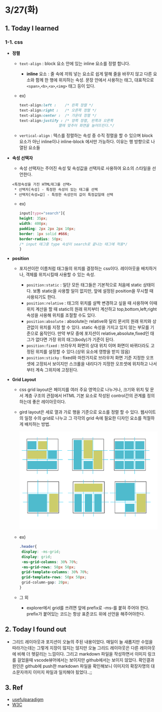 # 3/27(화)

## 1. Today I learned

### 1-1. css
 - <strong>정렬</strong>
   - `text-align` : block 요소 안에 있는 inline 요소를 정렬 합니다. 
     - <strong>inline</strong> 요소 : 줄 속에 끼워 넣는 요소로 쉽게 말해 줄을 바꾸지 않고 다른 요소와 함께 한 행에 위치하는 속성. 문장 안에서 사용하는 태그, 대표적으로 `<span>`,`<b>`,`<a>`,`<img>` 태그 등이 있다.

      
    -  ex)
        ```css 
        text-align:left :    /* 왼쪽 정렬 */
        text-align:right :   /* 오른쪽 정렬 */
        text-align:center :  /* 가운데 정렬 */
        text-align:justify : /* 양쪽 정렬, 왼쪽과 오른쪽 
                          열에 맞추어 화면을 늘어뜨린다.*/
       ```
   - `vertical-align` : 텍스를 정렬하는 속성 중 수직 정렬을 할 수 있으며 block 요소가 아닌 inline이나 inline-block 에서만 가능하다. 이유는 행 방향으로 나열된 요소들

- <strong>속성 선택자</strong> 
  - 속성 선택자는 주어진 속성 및 속성값을 선택자로 사용하여 요소의 스타일을 선언한다.
   ```
   <특정속성을 가진 HTML태그를 선택>
    * 선택자[속성] - 특정한 속성이 있는 태그를 선택
    * 선택자[속성=값] - 특정한 속성안의 값이 특정값일때 선택
  ``` 
     
    -  ex)
        ```css 
        input[type="search"]{
        height: 35px;
        width: 400px;
        padding: 2px 2px 2px 10px;
        border: 1px solid #666;
        border-radius: 50px;
        /* input 태그중 type 속성이 search로 끝나는 태그에 적용*/
        }
        ```

 - <strong>position</strong>
   - 포지션이란 이름처럼 태그들의 위치를 결정하는 css이다. 레이아웃을 배치하거나, 객체를 위치시킬때 사용할 수 있는 속성.

     - `position:static` : 일단 모든 태그들은  기본적으로 처음에  static 상태이다. 보통 static을 사용할 일이 없지만, 앞에 설정된 position을 무시할 때 사용되기도 한다.
     - `position:relative` : 태그의 위치를 살짝 변경하고 싶을 때 사용하며 이때 위치 계산을 할 때 static의 원래 위치부터 계산하고 top,bottom,left,right 속성을 사용해 위치를 조절할 수도 있다.
     - `position:absolute` : absolute는 relative와 달리 문서의 원래 위치와 상관없이 위치를 지정 할 수 있다. static 속성을 가지고 있지 않는 부모를 기준으로 움직인다. 만약 부모 중에 포지션이 relative,absolute,fixed인 태그가 없다면 가장 위의 태그(body)가 기준이 된다.
     - `position:fixed` : 브라우저 화면의 상대 위치 이며 화면이 바뀌더라도 고정된 위치를 설정할 수 있다.(상위 요소에 영향을 받지 않음)
     - `position:sticky` : fixed와 마찬가지로 브라우저 화면 기준 지정한 오프셋에 고정되서 보이지만 스크롤을 내리다가 지정한 오프셋에 위치하고 나서부터 계속 그위치에 고정된다. 


- <strong>Grid Layout</strong>
   - css grid layout은 페이지를 여러 주요 영역으로 나누거나, 크기와 위치 및 문서 계층 구조의 관점에서 HTML 기본 요소로 작성된 control간의 관계를 정의하는데 좋은 레이아웃이다.

   - gird layout은 세로 열과 가로 행을 기준으로 요소를 정렬 할 수 있다. 웹사이트의 일정 수의 grid로 나누고 그 각각의 grid 속에 필요한 디자인 요소를 적절하게 배치하는 방법.

     ![inline](images/grid_layout.PNG)
    
    -  ex)
        ```css 
        .header{
         display: -ms-grid;
         display: grid;
         -ms-grid-columns: 30% 70%;
         -ms-grid-rows: 50px 50px;
         grid-template-columns: 30% 70%;
         grid-template-rows: 50px 50px;
         grid-column-gap: 20px;
        }
        ```
  
    - 그 외
      - explorer에서 grid를 쓰려면 앞에 prefix로 -ms-를 붙혀 주어야 한다. prefix가 붙어있는 코드는 항상 표준코드 위에 선언을 해주어야한다.


## 2. Today I found out
  - 그리드 레이아웃과 포지션이 오늘의 주된 내용이었다. 매일이 늘 새롭지만 수업을 따라가는데는 그렇게 지장이 많지는 않지만 오늘 그리드 레이아웃은 다른 레이아웃에 비해 더 헷갈리는 느낌이다. 그리고 markdown 파일을 작성하면서 이미지 링크를 걸었을때 vscode뷰어에서는 보이지만 github에서는 보이지 않았다. 확인결과 원인은 github에 push한 markdown 파일을 확인해보니 이미지의 확장자명의 대소문자까지 이미지 파일과 일치해야 됬었다..;;

## 3. Ref
 - [usefulparadigm](http://www.usefulparadigm.com/2017/03/31/a-few-ways-to-make-a-grid-layout/)
 - [W3C](https://www.w3.org/)